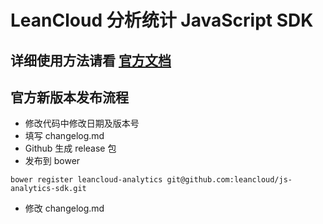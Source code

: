 # LeanCloud 分析统计 JavaScript SDK

## 详细使用方法请看 [官方文档](https://leancloud.cn/docs/js_analytics.html)

## 官方新版本发布流程

* 修改代码中修改日期及版本号
* 填写 changelog.md
* Github 生成 release 包
* 发布到 bower

```
bower register leancloud-analytics git@github.com:leancloud/js-analytics-sdk.git
```

* 修改 changelog.md
